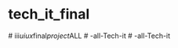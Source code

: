 # tech_it_final
#   i i i _ u i u x _ f i n a l _ p r o j e c t _ A L L  
 #   - a l l - T e c h - i t  
 #   - a l l - T e c h - i t  
 